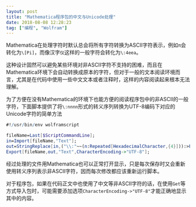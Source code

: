 ```yaml
---
layout: post
title: "Mathematica程序包的中文与Unicode处理"
date: 2018-08-08 12:28:23
tag: ["编程", "Wolfram"]
---
```


Mathematica在处理字符时默认总会将所有字符转换为ASCII字符表示，例如`π`会转化为`\[Pi]`，而像汉字`仪`这样的一般字符会转化为`\:4eea`。

这种设计固然可以避免某些环境对非ASCII字符不支持的困难，而且在Mathematica环境下会自动转换成原本的字符，但对于一般的文本阅读环境而言，尤其是在代码中使用一些中文文本或者注释时，这样的内容阅读起来根本无法理解。

为了方便在没有Mathematica的环境下也能方便的阅读程序包中的非ASCII的一般字符，下面脚本提供了将`\:nnnn`形式的转义序列转换为UTF-8编码下对应的Unicode字符的简单方法

<!--more-->

```mathematica
#!/usr/bin/env wolframscript

fileName=Last[$ScriptCommandLine];
in=Import[fileName,"Text"];
out=StringReplace[in,("\\:"~~(n:Repeated[HexadecimalCharacter,{4}])):>FromCharacterCode[FromDigits[n,16],"UTF-8"]];
Export[fileName,out,"Text",CharacterEncoding->"UTF-8"];
```

经过处理的文件用Mathematica也可以正常打开显示，只是每次保存时又会重新使用转义序列表示非ASCII字符，因而每次修改都应该重新运行脚本。

对于程序包，如果在代码正文中也使用了中文等非ASCII字符的话，在使用`Get`等方式导入包时，可能需要添加选项`CharacterEncoding->"UTF-8"`才能正确地显示其中的内容。
